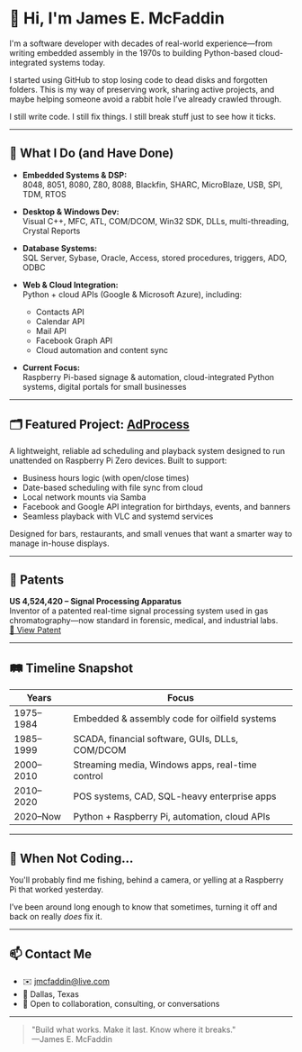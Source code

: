 # 👋 Hi, I'm James E. McFaddin

I'm a software developer with decades of real-world experience—from writing embedded assembly in the 1970s to building Python-based cloud-integrated systems today.

I started using GitHub to stop losing code to dead disks and forgotten folders. This is my way of preserving work, sharing active projects, and maybe helping someone avoid a rabbit hole I’ve already crawled through.

I still write code. I still fix things. I still break stuff just to see how it ticks.

---

## 🔧 What I Do (and Have Done)

- **Embedded Systems & DSP:**  
  8048, 8051, 8080, Z80, 8088, Blackfin, SHARC, MicroBlaze, USB, SPI, TDM, RTOS

- **Desktop & Windows Dev:**  
  Visual C++, MFC, ATL, COM/DCOM, Win32 SDK, DLLs, multi-threading, Crystal Reports

- **Database Systems:**  
  SQL Server, Sybase, Oracle, Access, stored procedures, triggers, ADO, ODBC

- **Web & Cloud Integration:**  
  Python + cloud APIs (Google & Microsoft Azure), including:  
  - Contacts API  
  - Calendar API  
  - Mail API  
  - Facebook Graph API  
  - Cloud automation and content sync  

- **Current Focus:**  
  Raspberry Pi-based signage & automation, cloud-integrated Python systems, digital portals for small businesses

---

## 🗂️ Featured Project: [AdProcess](https://github.com/JamesMcFaddin/AdProcess)

A lightweight, reliable ad scheduling and playback system designed to run unattended on Raspberry Pi Zero devices. Built to support:

- Business hours logic (with open/close times)
- Date-based scheduling with file sync from cloud
- Local network mounts via Samba
- Facebook and Google API integration for birthdays, events, and banners
- Seamless playback with VLC and systemd services

Designed for bars, restaurants, and small venues that want a smarter way to manage in-house displays.

---

## 🧠 Patents

**US 4,524,420 – Signal Processing Apparatus**  
Inventor of a patented real-time signal processing system used in gas chromatography—now standard in forensic, medical, and industrial labs.  
[🔗 View Patent](https://patents.google.com/patent/US4524420A)

---

## 🛤️ Timeline Snapshot

| Years        | Focus                                           |
|--------------|-------------------------------------------------|
| 1975–1984    | Embedded & assembly code for oilfield systems   |
| 1985–1999    | SCADA, financial software, GUIs, DLLs, COM/DCOM |
| 2000–2010    | Streaming media, Windows apps, real-time control|
| 2010–2020    | POS systems, CAD, SQL-heavy enterprise apps     |
| 2020–Now     | Python + Raspberry Pi, automation, cloud APIs   |

---

## 🎣 When Not Coding...

You'll probably find me fishing, behind a camera, or yelling at a Raspberry Pi that worked yesterday.  

I’ve been around long enough to know that sometimes, turning it off and back on really *does* fix it.

---

## 📫 Contact Me

- ✉️ jmcfaddin@live.com  
- 📍 Dallas, Texas  
- 🧰 Open to collaboration, consulting, or conversations

---

> "Build what works. Make it last. Know where it breaks."  
> —James E. McFaddin
